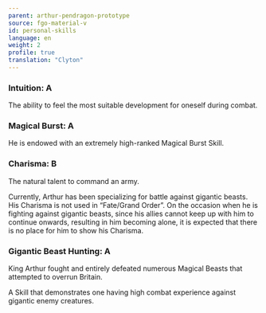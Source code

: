 ```yaml
---
parent: arthur-pendragon-prototype
source: fgo-material-v
id: personal-skills
language: en
weight: 2
profile: true
translation: "Clyton"
---
```


### Intuition: A

The ability to feel the most suitable development for oneself during combat.

### Magical Burst: A

He is endowed with an extremely high-ranked Magical Burst Skill.

### Charisma: B

The natural talent to command an army.

Currently, Arthur has been specializing for battle against gigantic beasts. His Charisma is not used in “Fate/Grand Order”. On the occasion when he is fighting against gigantic beasts, since his allies cannot keep up with him to continue onwards, resulting in him becoming alone, it is expected that there is no place for him to show his Charisma.

### Gigantic Beast Hunting: A

King Arthur fought and entirely defeated numerous Magical Beasts that attempted to overrun Britain.

A Skill that demonstrates one having high combat experience against gigantic enemy creatures.
